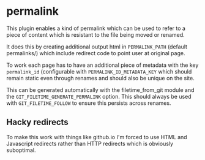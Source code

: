 permalink
=========

This plugin enables a kind of permalink which can be used to refer to a piece
of content which is resistant to the file being moved or renamed.

It does this by creating additional output html in `PERMALINK_PATH`
(default permalinks/) which include redirect code to point user at original
page.

To work each page has to have an additional piece of metadata with the key
`permalink_id` (configurable with `PERMALINK_ID_METADATA_KEY`
which should remain static even through renames and should also
be unique on the site.

This can be generated automatically with the filetime_from_git module and
the `GIT_FILETIME_GENERATE_PERMALINK` option. 
This should always be used with `GIT_FILETIME_FOLLOW` to ensure this
persists across renames.


Hacky redirects
---------------
To make this work with things like github.io I'm forced to use HTML and
Javascript redirects rather than HTTP redirects which is obviously suboptimal.